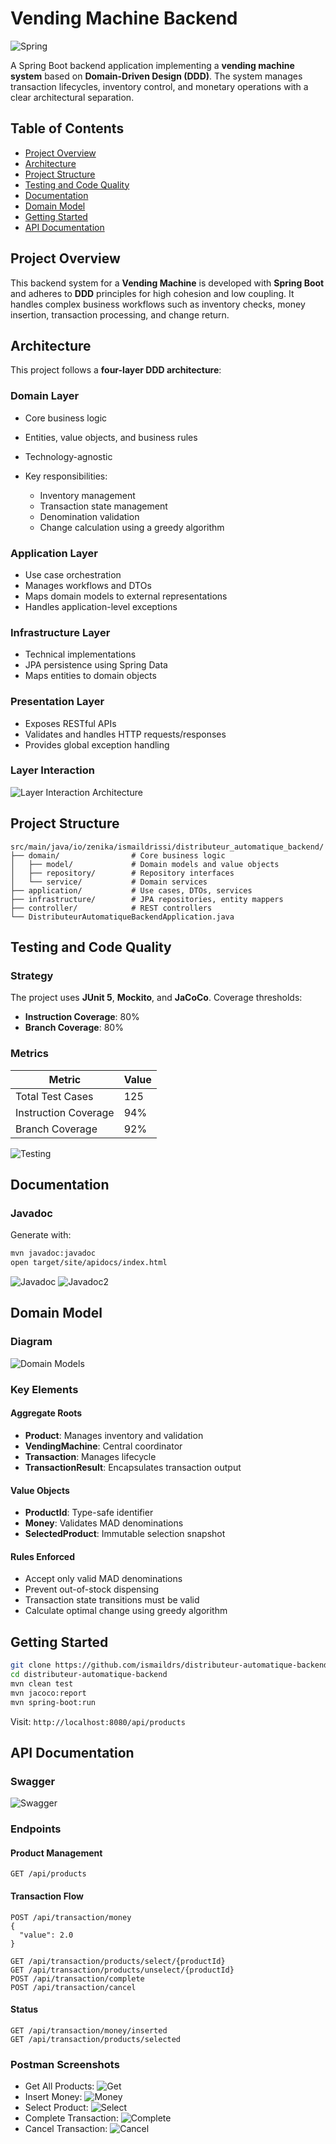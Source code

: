 # Vending Machine Backend

![Spring](https://img.shields.io/badge/Spring-6DB33F?style=for-the-badge\&logo=spring\&logoColor=white)

A Spring Boot backend application implementing a **vending machine system** based on **Domain-Driven Design (DDD)**. The system manages transaction lifecycles, inventory control, and monetary operations with a clear architectural separation.

## Table of Contents

* [Project Overview](#project-overview)
* [Architecture](#architecture)
* [Project Structure](#project-structure)
* [Testing and Code Quality](#testing-and-code-quality)
* [Documentation](#documentation)
* [Domain Model](#domain-model)
* [Getting Started](#getting-started)
* [API Documentation](#api-documentation)

## Project Overview

This backend system for a **Vending Machine** is developed with **Spring Boot** and adheres to **DDD** principles for high cohesion and low coupling. It handles complex business workflows such as inventory checks, money insertion, transaction processing, and change return.

## Architecture

This project follows a **four-layer DDD architecture**:

### Domain Layer

* Core business logic
* Entities, value objects, and business rules
* Technology-agnostic
* Key responsibilities:

    * Inventory management
    * Transaction state management
    * Denomination validation
    * Change calculation using a greedy algorithm

### Application Layer

* Use case orchestration
* Manages workflows and DTOs
* Maps domain models to external representations
* Handles application-level exceptions

### Infrastructure Layer

* Technical implementations
* JPA persistence using Spring Data
* Maps entities to domain objects

### Presentation Layer

* Exposes RESTful APIs
* Validates and handles HTTP requests/responses
* Provides global exception handling

### Layer Interaction

![Layer Interaction Architecture](screenshots/layer_architecture.png)

## Project Structure

```text
src/main/java/io/zenika/ismaildrissi/distributeur_automatique_backend/
├── domain/                # Core business logic
│   ├── model/             # Domain models and value objects
│   ├── repository/        # Repository interfaces
│   └── service/           # Domain services
├── application/           # Use cases, DTOs, services
├── infrastructure/        # JPA repositories, entity mappers
├── controller/            # REST controllers
└── DistributeurAutomatiqueBackendApplication.java
```

## Testing and Code Quality

### Strategy

The project uses **JUnit 5**, **Mockito**, and **JaCoCo**. Coverage thresholds:

* **Instruction Coverage**: 80%
* **Branch Coverage**: 80%

### Metrics

| Metric               | Value |
| -------------------- | ----- |
| Total Test Cases     | 125   |
| Instruction Coverage | 94%   |
| Branch Coverage      | 92%   |

![Testing](screenshots/testing.png)

## Documentation

### Javadoc

Generate with:

```bash
mvn javadoc:javadoc
open target/site/apidocs/index.html
```

![Javadoc](screenshots/docs.png)
![Javadoc2](screenshots/docs2.png)

## Domain Model

### Diagram

![Domain Models](screenshots/diagram.png)

### Key Elements

#### Aggregate Roots

* **Product**: Manages inventory and validation
* **VendingMachine**: Central coordinator
* **Transaction**: Manages lifecycle
* **TransactionResult**: Encapsulates transaction output

#### Value Objects

* **ProductId**: Type-safe identifier
* **Money**: Validates MAD denominations
* **SelectedProduct**: Immutable selection snapshot

#### Rules Enforced

* Accept only valid MAD denominations
* Prevent out-of-stock dispensing
* Transaction state transitions must be valid
* Calculate optimal change using greedy algorithm

## Getting Started

```bash
git clone https://github.com/ismaildrs/distributeur-automatique-backend.git
cd distributeur-automatique-backend
mvn clean test
mvn jacoco:report
mvn spring-boot:run
```

Visit: `http://localhost:8080/api/products`

## API Documentation

### Swagger

![Swagger](screenshots/swagger_docs.png)

### Endpoints

#### Product Management

```http
GET /api/products
```

#### Transaction Flow

```http
POST /api/transaction/money
{
  "value": 2.0
}

GET /api/transaction/products/select/{productId}
GET /api/transaction/products/unselect/{productId}
POST /api/transaction/complete
POST /api/transaction/cancel
```

#### Status

```http
GET /api/transaction/money/inserted
GET /api/transaction/products/selected
```

### Postman Screenshots

* Get All Products: ![Get](screenshots/getAllproducts.png)
* Insert Money: ![Money](screenshots/add_money.png)
* Select Product: ![Select](screenshots/select_product.png)
* Complete Transaction: ![Complete](screenshots/complete_order.png)
* Cancel Transaction: ![Cancel](screenshots/cancel_order.png)
